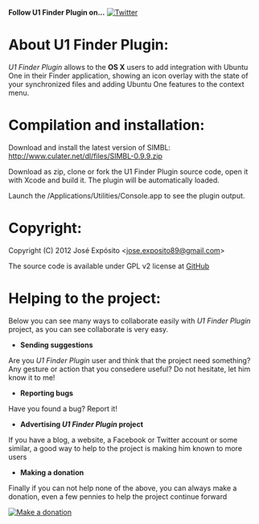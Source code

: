 **Follow U1 Finder Plugin on...** [![](https://lh3.googleusercontent.com/-kRgKvb-T4_4/T9psNwZN3TI/AAAAAAAAANA/pwasxapdWm0/s33/twitter.png "Twitter")](https://twitter.com/#!/Jose__Exposito)

About U1 Finder Plugin:
=======================

_U1 Finder Plugin_ allows to the **OS X** users to add integration with Ubuntu One in their Finder application, showing an icon overlay with the state of your synchronized files and adding Ubuntu One features to the context menu.


Compilation and installation:
=============================

Download and install the latest version of SIMBL:
http://www.culater.net/dl/files/SIMBL-0.9.9.zip

Download as zip, clone or fork the U1 Finder Plugin source code, open it with Xcode and build it. The plugin will be automatically loaded.

Launch the /Applications/Utilities/Console.app to see the plugin output.


Copyright:
==========

Copyright (C) 2012 José Expósito <<jose.exposito89@gmail.com>> 

The source code is available under GPL v2 license at [GitHub](https://github.com/JoseExposito/U1-Finder-Plugin)


Helping to the project:
=======================

Below you can see many ways to collaborate easily with _U1 Finder Plugin_ project, as you
can see collaborate is very easy.

+ **Sending suggestions**

 Are you _U1 Finder Plugin_ user and think that the project need something?
Any gesture or action that you consedere useful? Do not hesitate, let him know it to me!


+ **Reporting bugs**

 Have you found a bug? Report it!

+ **Advertising _U1 Finder Plugin_ project**

 If you have a blog, a website, a Facebook or Twitter account or some similar, a good way to help to the project is making him known to more users


+ **Making a donation**

 Finally if you can not help none of the above, you can always make a donation, even a few pennies to help the project continue forward

 [![](https://www.paypal.com/en_US/i/btn/btn_donateCC_LG.gif "Make a donation")](https://www.paypal.com/cgi-bin/webscr?cmd=_donations&business=FT2KS37PVG8PU&lc=US&item_name=Egg%20Software&currency_code=EUR&bn=PP%2dDonationsBF%3abtn_donateCC_LG%2egif%3aNonHosted)
